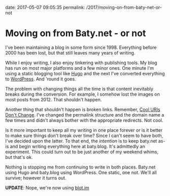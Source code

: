 date: 2017-05-07 09:05:35
permalink: /2017/moving-on-from-baty-net-or-not

# Moving on from Baty.net - or not

I've been maintaining a blog in some form since 1998. Everything before 2000 has been lost, but that still leaves many years of writing.

While I enjoy writing, I also enjoy tinkering with publishing tools. My blog has run on most major platforms and a few minor ones. One minute I'm using a static blogging tool like [Hugo][1] and the next I've converted everything to [WordPress][2]. And 'round it goes.

The problem with changing things all the time is that content inevitably breaks during the conversion. For example, I somehow lost the images on most posts from 2012. That shouldn't happen.

Another thing that shouldn't happen is broken links. Remember, [Cool URIs Don't Change][3]. I've changed the permalink structure and the domain name a few times and didn't always bother with the appropriate redirects. Not cool.

Is it more important to keep all my writing in one place forever or is it better to make sure things don't break over time? Since I can't seem to have both, I've decided upon the latter. To that end, the _intention_ is to keep baty.net as-is and begin writing everything here at baty.blog. It's admittedly an experiment. This could turn out to be just another of my weekend whims, but that's ok.

Nothing is stopping me from continuing to write in both places. Baty.net using Hugo and baty.blog using WordPress. One static, one not. We'll all survive; however it turns out.

**UPDATE**: Nope, we're now using [blot.im](https://blot.im)

 [1]: http://gohugo.io/
 [2]: https://wordpress.org/
 [3]: https://www.w3.org/Provider/Style/URI.html

